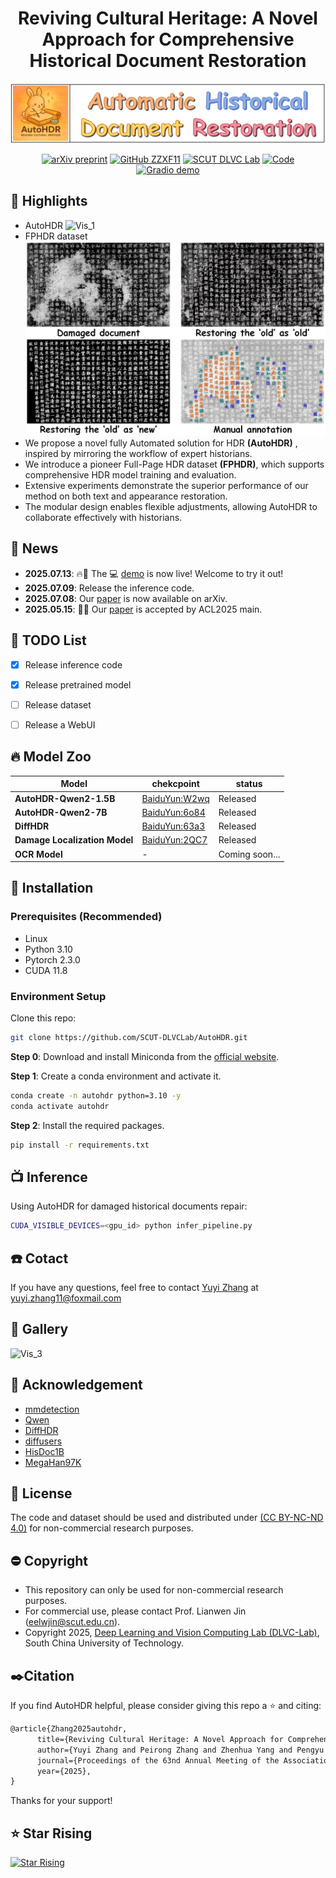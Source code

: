 <div align=center>

# Reviving Cultural Heritage: A Novel Approach for Comprehensive Historical Document Restoration

</div>

![AutoHDR_LOGO](images/logo.png) 

<div align=center>

[![arXiv preprint](http://img.shields.io/badge/arXiv-2507.05108-b31b1b)](https://arxiv.org/abs/2507.05108) 
[![GitHub ZZXF11](https://img.shields.io/badge/GitHub-ZZXF11-blueviolet?logo=github)](https://github.com/ZZXF11)
[![SCUT DLVC Lab](https://img.shields.io/badge/SCUT-DLVC_Lab-327FE6?logo=Academia&logoColor=white)](http://dlvc-lab.net/lianwen/)
[![Code](https://img.shields.io/badge/Code-AutoHDR-yellow)](https://github.com/SCUT-DLVCLab/AutoHDR)
[![Gradio demo](https://img.shields.io/badge/%F0%9F%A4%97%20Hugging%20Face-AutoHDR-ff7c00)](http://121.41.49.212:8432/)
<!-- [![Homepage](https://img.shields.io/badge/Homepage-AutoHDR-green)]([https://](https://github.com/SCUT-DLVCLab/AutoHDR)) -->

</div>

## 🌟 Highlights
- AutoHDR
![Vis_1](images/pipeline.png)
- FPHDR dataset
![Vis_2](images/example.png)
- We propose a novel fully Automated solution for HDR **(AutoHDR)** , inspired by mirroring the workflow of expert historians.
- We introduce a pioneer Full-Page HDR dataset **(FPHDR)**, which supports comprehensive HDR model training and evaluation. 
- Extensive experiments demonstrate the superior performance of our method on both text and appearance restoration.
- The modular design enables flexible adjustments, allowing AutoHDR to collaborate effectively with historians.

## 📅 News
- **2025.07.13**: 🔥🎉 The 💻 [demo](http://121.41.49.212:8432/) is now live! Welcome to try it out!
- **2025.07.09**: Release the inference code.
- **2025.07.08**: Our [paper](https://arxiv.org/abs/2507.05108) is now available on arXiv.
- **2025.05.15**: 🎉🎉 Our [paper](https://arxiv.org/abs/2507.05108) is accepted by ACL2025 main.

## 🚧 TODO List

- [x] Release inference code
- [x] Release pretrained model
- [ ] Release dataset
- [ ] Release a WebUI


## 🔥 Model Zoo
| **Model**                                    | **chekcpoint** | **status** |
|----------------------------------------------|----------------|------------|
| **AutoHDR-Qwen2-1.5B**                   | [BaiduYun:W2wq](https://pan.baidu.com/s/1j_HmyNDG0dOD6TyBHvqYwQ?pwd=W2wq) | Released  |
| **AutoHDR-Qwen2-7B**                     | [BaiduYun:6o84](https://pan.baidu.com/s/1CUREGQIBoed1BgHjELguTQ?pwd=6o84) | Released  |
| **DiffHDR**                              | [BaiduYun:63a3](https://pan.baidu.com/s/1fSKd5uQsiKp2uPQBdKtC3Q?pwd=63a3) | Released  |
| **Damage Localization Model**            | [BaiduYun:2QC7](https://pan.baidu.com/s/1wGcT6Ktzqg_bOyc8NsV4Ig?pwd=2QC7) | Released  |
| **OCR Model**            | - | Coming soon...  |


## 🚧 Installation
### Prerequisites (Recommended)
- Linux
- Python 3.10
- Pytorch 2.3.0
- CUDA 11.8

### Environment Setup
Clone this repo:
```bash
git clone https://github.com/SCUT-DLVCLab/AutoHDR.git
```

**Step 0**: Download and install Miniconda from the [official website](https://docs.conda.io/en/latest/miniconda.html).

**Step 1**: Create a conda environment and activate it.
```bash
conda create -n autohdr python=3.10 -y
conda activate autohdr
```

**Step 2**: Install the required packages.
```bash
pip install -r requirements.txt
```

## 📺 Inference
Using AutoHDR for damaged historical documents repair:
```bash
CUDA_VISIBLE_DEVICES=<gpu_id> python infer_pipeline.py
```

## ☎️ Cotact
If you have any questions, feel free to contact [Yuyi Zhang](https://github.com/ZZXF11) at [yuyi.zhang11@foxmail.com](yuyi.zhang11@foxmail.com)

## 🌄 Gallery
![Vis_3](images/result.png)

## 💙 Acknowledgement
- [mmdetection](https://github.com/open-mmlab/mmdetection)
- [Qwen](https://github.com/QwenLM/Qwen3)
- [DiffHDR](https://github.com/yeungchenwa/HDR)
- [diffusers](https://github.com/huggingface/diffusers)
- [HisDoc1B](https://github.com/SCUT-DLVCLab/HisDoc1B)
- [MegaHan97K](https://github.com/SCUT-DLVCLab/MegaHan97K)

## 📜 License
The code and dataset should be used and distributed under [ (CC BY-NC-ND 4.0)](https://creativecommons.org/licenses/by-nc-nd/4.0/) for non-commercial research purposes.

## ⛔️ Copyright
- This repository can only be used for non-commercial research purposes.
- For commercial use, please contact Prof. Lianwen Jin (eelwjin@scut.edu.cn).
- Copyright 2025, [Deep Learning and Vision Computing Lab (DLVC-Lab)](http://www.dlvc-lab.net), South China University of Technology. 

## ✒️Citation
If you find AutoHDR helpful, please consider giving this repo a ⭐ and citing:
```latex
@article{Zhang2025autohdr,
      title={Reviving Cultural Heritage: A Novel Approach for Comprehensive Historical Document Restoration}, 
      author={Yuyi Zhang and Peirong Zhang and Zhenhua Yang and Pengyu Yan and Yongxin Shi and Pengwei Liu and Fengjun Guo and Lianwen Jin},
      journal={Proceedings of the 63nd Annual Meeting of the Association for Computational Linguistics},
      year={2025},
}
```
Thanks for your support!

## ⭐ Star Rising
[![Star Rising](https://api.star-history.com/svg?repos=SCUT-DLVCLab/AutoHDR&type=Timeline)](https://star-history.com/#SCUT-DLVCLab/AutoHDR&Timeline)


